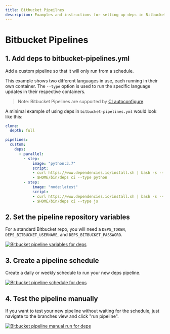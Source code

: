 ```yaml
---
title: Bitbucket Pipeilnes
description: Examples and instructions for setting up deps in Bitbucket Pipelines
---
```


# Bitbucket Pipelines

## 1. Add deps to bitbucket-pipelines.yml

Add a custom pipeline so that it will only run from a schedule.

This example shows two different languages in use,
each running in their own container. The `--type` option is used to run the specific language updates in their respective containers.

> Note: Bitbucket Pipelines are supported by [CI autoconfigure](/ci/#autoconfigure).

A minimal example of using deps in `bitbucket-pipelines.yml` would look like this:

```yaml
clone:
  depth: full

pipelines:
  custom:
    deps:
      - parallel:
        - step:
            image: "python:3.7"
            script:
            - curl https://www.dependencies.io/install.sh | bash -s -- -b $HOME/bin
            - $HOME/bin/deps ci --type python
        - step:
            image: "node:latest"
            script:
            - curl https://www.dependencies.io/install.sh | bash -s -- -b $HOME/bin
            - $HOME/bin/deps ci --type js
```

## 2. Set the pipeline repository variables

For a standard Bitbucket repo, you will need a `DEPS_TOKEN`, `DEPS_BITBUCKET_USERNAME`, and `DEPS_BITBUCKET_PASSWORD`.

[![Bitbucket pipeline variables for deps](/assets/img/screenshots/bitbucket-pipeline-variables.png)](/assets/img/screenshots/bitbucket-pipeline-variables.png)

## 3. Create a pipeline schedule

Create a daily or weekly schedule to run your new deps pipeline.

[![Bitbucket pipeline schedule for deps](/assets/img/screenshots/bitbucket-pipeline-schedule.png)](/assets/img/screenshots/bitbucket-pipeline-schedule.png)

## 4. Test the pipeline manually

If you want to test your new pipeline without waiting for the schedule,
just navigate to the branches view and click "run pipeline".

[![Bitbucket pipeline manual run for deps](/assets/img/screenshots/bitbucket-pipeline-manual.png)](/assets/img/screenshots/bitbucket-pipeline-manual.png)
